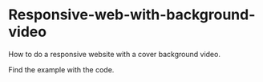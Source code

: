 # Responsive-web-with-background-video
How to do a responsive website with a cover background video.

Find the example with the code.
